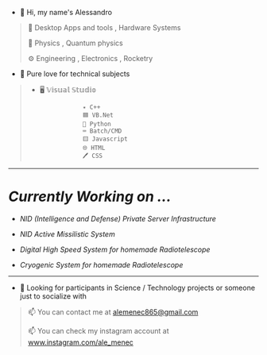 
- 👋 Hi, my name's Alessandro

> 📲 Desktop Apps and tools , Hardware Systems
> 
> 🔬 Physics , Quantum physics
>
> ⚙️ Engineering , Electronics , Rocketry


- 👀 Pure love for technical subjects

> - 🖥️ 𝕍𝕚𝕤𝕦𝕒𝕝 𝕊𝕥𝕦𝕕𝕚𝕠
> 
>                   ✴️ C++
>                   🟦 VB.Net
>                   🐍 Python
>                   ⌨ Batch/CMD
>                   🟨 Javascript
>                   🌐 HTML
>                   🖊️ CSS
>                   
___
# *Currently Working on ...*

 - *NID (Intelligence and Defense) Private Server Infrastructure*
 - *NID Active Missilistic System*
 
 - *Digital High Speed System for homemade Radiotelescope*
 - *Cryogenic System for homemade Radiotelescope*
 
___
- 💞️ Looking for participants in Science / Technology projects or someone just to socialize with

> 📫 You can contact me at alemenec865@gmail.com
> 
> 📫 You can check my instagram account at www.instagram.com/ale_menec

